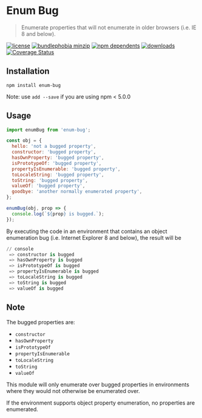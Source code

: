 # Enum Bug

> Enumerate properties that will not enumerate in older browsers (i.e. IE 8 and below).

[![license](https://badgen.net/badge/license/MIT/blue)](https://www.npmjs.com/package/enum-bug)
[![bundlephobia minzip](https://badgen.net/bundlephobia/minzip/enum-bug)](https://bundlephobia.com/result?p=enum-bug)
[![npm dependents](https://badgen.net/npm/dependents/enum-bug)](https://www.npmjs.com/package/enum-bug?activeTab=dependents)
[![downloads](https://badgen.net/npm/dt/enum-bug)](https://www.npmjs.com/package/enum-bug)
[![Coverage Status](https://coveralls.io/repos/github/MaximDevoir/enum-bug/badge.svg?branch=master)](https://coveralls.io/github/MaximDevoir/enum-bug?branch=master)

## Installation

```shell
npm install enum-bug
```

Note: use `add --save` if you are using npm < 5.0.0

## Usage

```javascript
import enumBug from 'enum-bug';

const obj = {
  hello: 'not a bugged property',
  constructor: 'bugged property',
  hasOwnProperty: 'bugged property',
  isPrototypeOf: 'bugged property',
  propertyIsEnumerable: 'bugged property',
  toLocaleString: 'bugged property',
  toString: 'bugged property',
  valueOf: 'bugged property',
  goodbye: 'another normally enumerated property',
};

enumBug(obj, prop => {
  console.log(`${prop} is bugged.`);
});
```

By executing the code in an environment that contains an object enumeration bug (i.e. Internet Explorer 8 and below), the result will be

```python
// console
 => constructor is bugged
 => hasOwnProperty is bugged
 => isPrototypeOf is bugged
 => propertyIsEnumerable is bugged
 => toLocaleString is bugged
 => toString is bugged
 => valueOf is bugged
```

## Note

The bugged properties are:

- `constructor`
- `hasOwnProperty`
- `isPrototypeOf`
- `propertyIsEnumerable`
- `toLocaleString`
- `toString`
- `valueOf`

This module will only enumerate over bugged properties in environments where they would not otherwise be enumerated over.

If the environment supports object property enumeration, no properties are enumerated.

